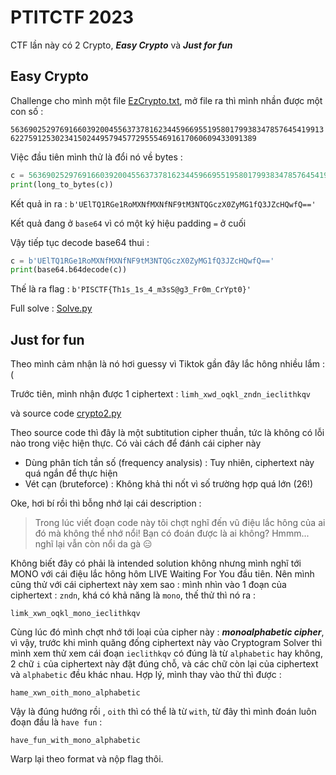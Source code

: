 # PTITCTF 2023

CTF lần này có 2 Crypto, ***Easy Crypto*** và ***Just for fun***

## Easy Crypto

Challenge cho mình một file [EzCrypto.txt](https://github.com/HappyFalcon22/Writeup/blob/Master/PTITCTF2023/Crypto/Easy%20Crypto/EzCrypto.txt), mở file ra thì mình nhần được một con số : 

```56369025297691660392004556373781623445966955195801799383478576454199136227591253023415024495794577295554691617060609433091389```

Việc đầu tiên mình thử là đổi nó về bytes :

```Python
c = 56369025297691660392004556373781623445966955195801799383478576454199136227591253023415024495794577295554691617060609433091389
print(long_to_bytes(c))
```

Kết quả in ra : `b'UElTQ1RGe1RoMXNfMXNfNF9tM3NTQGczX0ZyMG1fQ3JZcHQwfQ=='`

Kết quả đang ở `base64` vì có một ký hiệu padding `=` ở cuối

Vậy tiếp tục decode base64 thui :

```Python
c = b'UElTQ1RGe1RoMXNfMXNfNF9tM3NTQGczX0ZyMG1fQ3JZcHQwfQ=='
print(base64.b64decode(c))
```

Thế là ra flag : `b'PISCTF{Th1s_1s_4_m3sS@g3_Fr0m_CrYpt0}'`

Full solve : [Solve.py](https://github.com/HappyFalcon22/Writeup/blob/Master/PTITCTF2023/Crypto/Easy%20Crypto/Solve.py)

## Just for fun

Theo mình cảm nhận là nó hơi guessy vì Tiktok gần đây lắc hông nhiều lắm :(

Trước tiên, mình nhận được 1 ciphertext : `limh_xwd_oqkl_zndn_ieclithkqv`

và source code [crypto2.py](https://github.com/HappyFalcon22/Writeup/blob/Master/PTITCTF2023/Crypto/Just%20For%20Fun/crypto2.py)

Theo source code thì đây là một subtitution cipher thuần, tức là không có lỗi nào trong việc hiện thực. Có vài cách để đánh cái cipher này
+ Dùng phân tích tần số (frequency analysis) : Tuy nhiên, ciphertext này quá ngắn để thực hiện
+ Vét cạn (bruteforce) : Không khả thi nốt vì số trường hợp quá lớn (26!)

Oke, hơi bí rồi thì bỗng nhớ lại cái description :

> Trong lúc viết đoạn code này tôi chợt nghĩ đến vũ điệu lắc hông của ai đó mà không thể nhớ nổi! Bạn có đoán được là ai không? Hmmm... nghĩ lại vẫn còn nổi da gà 😑

Không biết đây có phải là intended solution không nhưng mình nghĩ tới MONO với cái điệu lắc hông hôm LIVE Waiting For You đầu tiên. Nên mình cũng thử với cái ciphertext này xem sao : mình nhìn vào 1 đoạn của ciphertext : `zndn`, khá có khả năng là `mono`, thế thử thì nó ra :

`limk_xwn_oqkl_mono_ieclithkqv`

Cùng lúc đó mình chợt nhớ tới loại của cipher này : ***monoalphabetic cipher***, vì vậy, trước khi mình quăng đống ciphertext này vào Cryptogram Solver thì mình xem thử xem cái đoạn `ieclithkqv` có đúng là từ `alphabetic` hay không, 2 chữ `i` của ciphertext này đặt đúng chỗ, và các chữ còn lại của ciphertext và `alphabetic` đều khác nhau. Hợp lý, mình thay vào thử thì được : 

`hame_xwn_oith_mono_alphabetic`

Vậy là đúng hướng rồi , `oith` thì có thể là từ `with`, từ đây thì mình đoán luôn đoạn đầu là `have fun` :

`have_fun_with_mono_alphabetic`

Warp lại theo format và nộp flag thôi.




